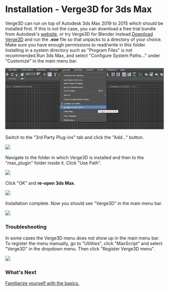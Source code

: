 # Installation - Verge3D for 3ds Max

Verge3D can run on top of Autodesk 3ds Max 2019 to 2015 which should be installed first. If this is not the case, you can download a free trial bundle from Autodesk's [website](https://www.autodesk.com/products/3ds-max/free-trial), or try Verge3D for Blender instead.[Download Verge3D](https://www.soft8soft.com/get-verge3d/) and run the **.exe** file so that unpacks to a directory of your choice. Make sure you have enough permissions to read/write in this folder. Installing in a system directory such as "Program Files" is not recommended.Run 3ds Max, and select "Configure System Paths..." under "Customize" in the main menu bar.

![](../.gitbook/assets/installation_3ds_max1.png)

Switch to the "3rd Party Plug-ins" tab and click the "Add..." button.

![](http://www.soft8soft.com/docs/files/installation_3ds_max/installation_3ds_max2.png)

Navigate to the folder in which Verge3D is installed and then to the "max\_plugin" folder inside it. Click "Use Path".

![](http://www.soft8soft.com/docs/files/installation_3ds_max/installation_3ds_max3.png)

Click "OK" and **re-open 3ds Max**.

![](http://www.soft8soft.com/docs/files/installation_3ds_max/installation_3ds_max4.png)

Installation complete. Now you should see "Verge3D" in the main menu bar.

![](http://www.soft8soft.com/docs/files/installation_3ds_max/installation_3ds_max_complete.png)

### Troubleshooting

In some cases the Verge3D menu does not show up in the main menu bar. To register the menu manually, go to "Utilities", click "MaxScript" and select "Verge3D" in the dropdown menu. Then click "Register Verge3D menu".

![](http://www.soft8soft.com/docs/files/installation_3ds_max/installation_3ds_max-registering_manually.png)

### What's Next

[Familiarize yourself with the basics.](../)



